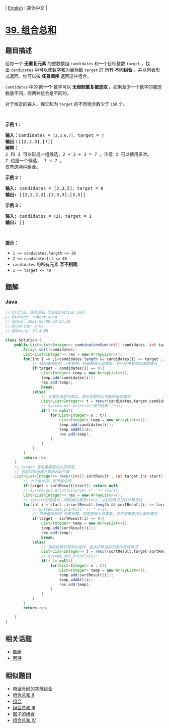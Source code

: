 
| [English](README_EN.md) | 简体中文 |

# [39. 组合总和](https://leetcode.cn//problems/combination-sum/)

## 题目描述

<p>给你一个 <strong>无重复元素</strong> 的整数数组&nbsp;<code>candidates</code> 和一个目标整数&nbsp;<code>target</code>&nbsp;，找出&nbsp;<code>candidates</code>&nbsp;中可以使数字和为目标数&nbsp;<code>target</code> 的 所有<em>&nbsp;</em><strong>不同组合</strong> ，并以列表形式返回。你可以按 <strong>任意顺序</strong> 返回这些组合。</p>

<p><code>candidates</code> 中的 <strong>同一个</strong> 数字可以 <strong>无限制重复被选取</strong> 。如果至少一个数字的被选数量不同，则两种组合是不同的。&nbsp;</p>

<p>对于给定的输入，保证和为&nbsp;<code>target</code> 的不同组合数少于 <code>150</code> 个。</p>

<p>&nbsp;</p>

<p><strong>示例&nbsp;1：</strong></p>

<pre>
<strong>输入：</strong>candidates = <code>[2,3,6,7], </code>target = <code>7</code>
<strong>输出：</strong>[[2,2,3],[7]]
<strong>解释：</strong>
2 和 3 可以形成一组候选，2 + 2 + 3 = 7 。注意 2 可以使用多次。
7 也是一个候选， 7 = 7 。
仅有这两种组合。</pre>

<p><strong>示例&nbsp;2：</strong></p>

<pre>
<strong>输入: </strong>candidates = [2,3,5]<code>, </code>target = 8
<strong>输出: </strong>[[2,2,2,2],[2,3,3],[3,5]]</pre>

<p><strong>示例 3：</strong></p>

<pre>
<strong>输入: </strong>candidates = <code>[2], </code>target = 1
<strong>输出: </strong>[]
</pre>

<p>&nbsp;</p>

<p><strong>提示：</strong></p>

<ul>
	<li><code>1 &lt;= candidates.length &lt;= 30</code></li>
	<li><code>2 &lt;= candidates[i] &lt;= 40</code></li>
	<li><code>candidates</code> 的所有元素 <strong>互不相同</strong></li>
	<li><code>1 &lt;= target &lt;= 40</code></li>
</ul>


## 题解


### Java

```Java
// @Title: 组合总和 (Combination Sum)
// @Author: robert.sunq
// @Date: 2021-08-08 22:23:19
// @Runtime: 2 ms
// @Memory: 38.4 MB

class Solution {
    public List<List<Integer>> combinationSum(int[] candidates, int target) {
        Arrays.sort(candidates);
        List<List<Integer>> res = new ArrayList<>();
        for(int i =0 ;i<candidates.length && candidates[i] <= target ;i++){
            // 目标值刚好和 元素相等，则直接放入结果集，且不用再查找后面的情况
            if(target - candidates[i] == 0){
                List<Integer> temp = new ArrayList<>();
                temp.add(candidates[i]);
                res.add(temp);
                break;
            }else{
                // 计算除当前元素后，剩余金额所以可能的组成情况
                List<List<Integer>> t = recur(candidates,target-candidates[i],i);
                // System.out.println("递归结果："+t);
                if(t != null){
                    for(List<Integer> s : t){
                        List<Integer> temp = new ArrayList<>();
                        temp.add(candidates[i]);
                        temp.addAll(s);
                        res.add(temp);
                    }
                }
            } 
        }
        return res;
    }
    // target 当前需要组成的目标值
    // 当前可用组成元素的起始位置
    List<List<Integer>> recur(int[] sortResult , int target,int start){
        // 小于最小值，则不能组成
        if(target < sortResult[start]) return null;
        // System.out.println(target +"  "+ start);
        List<List<Integer>> res = new ArrayList<>();
        // 从start开始迭代，即起始位置是start，之前的情况已经计算完成
        for(int i = start ;i<sortResult.length && sortResult[i] <= target ;i++){
            // System.out.println(" -- " + i);
            // 目标值刚好和 元素相等，则直接放入结果集，且不用再查找后面的情况
            if(target - sortResult[i] == 0){
                List<Integer> temp = new ArrayList<>();
                temp.add(sortResult[i]);
                res.add(temp);
                break;
            }else{
                // 当前位置可用参与组成，查找扣除当前元素的组成情况
                List<List<Integer>> t = recur(sortResult,target-sortResult[i],i);
                // System.out.println(t);
                if(t != null){
                    for(List<Integer> s : t){
                        List<Integer> temp = new ArrayList<>();
                        temp.add(sortResult[i]);
                        temp.addAll(s);
                        res.add(temp);
                    }
                }
            }
        }
        return res;

    }
}
```



## 相关话题

- [数组](https://leetcode.cn//tag/array)
- [回溯](https://leetcode.cn//tag/backtracking)

## 相似题目


- [电话号码的字母组合](../letter-combinations-of-a-phone-number/README.md)
- [组合总和 II](../combination-sum-ii/README.md)
- [组合](../combinations/README.md)
- [组合总和 III](../combination-sum-iii/README.md)
- [因子的组合](../factor-combinations/README.md)
- [组合总和 Ⅳ](../combination-sum-iv/README.md)
